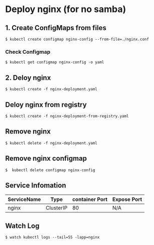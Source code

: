# Deploy nginx (for no samba)

## 1. Create ConfigMaps from files

```shell
$ kubectl create configmap nginx-config --from-file=./nginx.conf
```
### Check Configmap

```shell
$ kubectl get configmap nginx-config -o yaml
```

## 2. Deloy nginx

```shell
$ kubectl create -f nginx-deployment.yaml
```

## Deloy nginx from registry

```shell
$ kubectl create -f nginx-deployment-from-registry.yaml
```

## Remove nginx

```shell
$ kubectl delete -f nginx-deployment.yaml
```

## Remove nginx configmap

```shell
$  kubectl delete configmap nginx-config
```

## Service Infomation
|ServiceName|Type|container Port|Expose Port|
|-|-|-|-|
|nginx|ClusterIP|80|N/A|

## Watch Log

```shell
$ watch kubectl logs --tail=55 -lapp=nginx
```